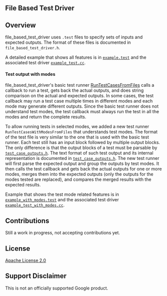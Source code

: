 ## File Based Test Driver

## Overview

file_based_test_driver
uses `.test` files to specify sets of inputs and expected outputs. The format
of these files is documented in `file_based_test_driver.h`.

A detailed example that shows all features is in
[`example.test`](file_based_test_driver/example.test) and the associated test driver
[`example_test.cc`](file_based_test_driver/example_test.cc).

#### Test output with modes

file_based_test_driver's basic test runner
[RunTestCasesFromFiles](file_based_test_driver/file_based_test_driver.h)
calls a callback to run a test, gets back the actual outputs, and does string
comparison on the actual and expected outputs. In some cases, the test callback
may run a test case multiple times in different modes and each mode may generate
different outputs. Since the basic test runner does not understand test modes,
the test callback must always run the test in all the modes and return the
complete results.

To allow running tests in selected modes, we added a new test runner
`RunTestCasesWithModesFromFiles`
that understands test modes. The format of the test file is very similar to the
one that is used with the basic test runner. Each test still has an input block
followed by multiple output blocks. The only difference is that the output
blocks of a test must be parsable by
[`test_case_outputs.h`](file_based_test_driver/test_case_outputs.h).
The text format of such test output and its internal representation is
documented in
[`test_case_outputs.h`](file_based_test_driver/test_case_outputs.h).
The new test runner will first parse the expected output and group the outputs
by test modes. It then calls the test callback and gets back the actual outputs
for one or more modes, merges them into the expected outputs (only the outputs
for the modes tested are replaced), and compares the merged results with the
expected results.

Example that shows the test mode related features is in
[`example_with_modes.test`](file_based_test_driver/example_with_modes.test)
and
the associated test driver
[`example_test_with_modes.cc`](file_based_test_driver/example_test_with_modes.cc).

## Contributions

Still a work in progress, not accepting contributions yet.

## License

[Apache License 2.0](LICENSE)

## Support Disclaimer
This is not an officially supported Google product.
